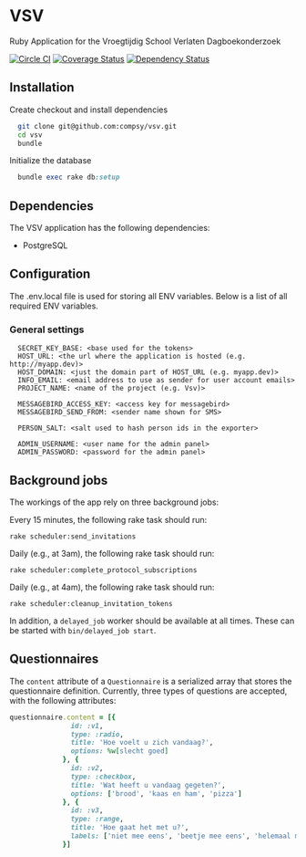 # VSV
Ruby Application for the Vroegtijdig School Verlaten Dagboekonderzoek

[![Circle CI][circleci-image]][circleci-url]
[![Coverage Status][coveralls-image]][coveralls-url]
[![Dependency Status][gemnasium-image]][gemnasium-url]


## Installation
Create checkout and install dependencies
```bash
  git clone git@github.com:compsy/vsv.git
  cd vsv
  bundle
```

Initialize the database
``` ruby
  bundle exec rake db:setup
```

## Dependencies
The VSV application has the following dependencies:
- PostgreSQL

## Configuration
The .env.local file is used for storing all ENV variables. Below is a list of all required ENV variables.

### General settings
```
  SECRET_KEY_BASE: <base used for the tokens>
  HOST_URL: <the url where the application is hosted (e.g. http://myapp.dev)>
  HOST_DOMAIN: <just the domain part of HOST_URL (e.g. myapp.dev)>
  INFO_EMAIL: <email address to use as sender for user account emails>
  PROJECT_NAME: <name of the project (e.g. Vsv)>

  MESSAGEBIRD_ACCESS_KEY: <access key for messagebird>
  MESSAGEBIRD_SEND_FROM: <sender name shown for SMS>

  PERSON_SALT: <salt used to hash person ids in the exporter>

  ADMIN_USERNAME: <user name for the admin panel>
  ADMIN_PASSWORD: <password for the admin panel>
```

## Background jobs
The workings of the app rely on three background jobs:

Every 15 minutes, the following rake task should run:
```
rake scheduler:send_invitations
```

Daily (e.g., at 3am), the following rake task should run:
```
rake scheduler:complete_protocol_subscriptions
```

Daily (e.g., at 4am), the following rake task should run:
```
rake scheduler:cleanup_invitation_tokens
```

In addition, a `delayed_job` worker should be available at all times. These can be started with `bin/delayed_job start`.

## Questionnaires
The `content` attribute of a `Questionnaire` is a serialized array that stores the questionnaire definition. Currently, three types of questions are accepted, with the following attributes:

```ruby
questionnaire.content = [{
               id: :v1,
               type: :radio,
               title: 'Hoe voelt u zich vandaag?',
               options: %w[slecht goed]
             }, {
               id: :v2,
               type: :checkbox,
               title: 'Wat heeft u vandaag gegeten?',
               options: ['brood', 'kaas en ham', 'pizza']
             }, {
               id: :v3,
               type: :range,
               title: 'Hoe gaat het met u?',
               labels: ['niet mee eens', 'beetje mee eens', 'helemaal mee eens']
             }]
```

[circleci-image]: https://circleci.com/gh/compsy/vsv.svg?style=svg&circle-token=482ba30c54a4a181d02f22c3342112d11d6e0e8a
[circleci-url]: https://circleci.com/gh/compsy/vsv

[coveralls-image]: https://coveralls.io/repos/github/compsy/vsv/badge.svg?t=MBvZL7&branch=master&service=github
[coveralls-url]: https://coveralls.io/github/compsy/vsv?branch=master

[gemnasium-image]: https://gemnasium.com/badges/cf0e4e7a3f11b8f173805a9270972554.svg
[gemnasium-url]: https://gemnasium.com/github.com/compsy/vsv
